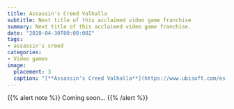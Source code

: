 ```yaml
---
title: Assassin's Creed Valhalla
subtitle: Next title of this acclaimed video game franchise
summary: Next title of this acclaimed video game franchise.
date: "2020-04-30T00:00:00Z"
tags:
- assassin's creed
categories:
- Video games
image:
  placement: 3
  caption: "[**Assassin's Creed Valhalla**](https://www.ubisoft.com/es-es/game/assassins-creed/valhalla)"
---
```


{{% alert note %}}
Coming soon...
{{% /alert %}}